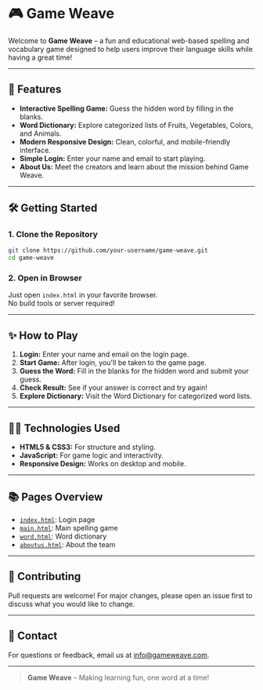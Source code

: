 # 🎮 Game Weave

Welcome to **Game Weave** – a fun and educational web-based spelling and vocabulary game designed to help users improve their language skills while having a great time!

---

## 🚀 Features

- **Interactive Spelling Game:** Guess the hidden word by filling in the blanks.
- **Word Dictionary:** Explore categorized lists of Fruits, Vegetables, Colors, and Animals.
- **Modern Responsive Design:** Clean, colorful, and mobile-friendly interface.
- **Simple Login:** Enter your name and email to start playing.
- **About Us:** Meet the creators and learn about the mission behind Game Weave.



---

## 🛠️ Getting Started

### 1. **Clone the Repository**

```sh
git clone https://github.com/your-username/game-weave.git
cd game-weave
```

### 2. **Open in Browser**

Just open `index.html` in your favorite browser.  
No build tools or server required!

---

## ✨ How to Play

1. **Login:** Enter your name and email on the login page.
2. **Start Game:** After login, you'll be taken to the game page.
3. **Guess the Word:** Fill in the blanks for the hidden word and submit your guess.
4. **Check Result:** See if your answer is correct and try again!
5. **Explore Dictionary:** Visit the Word Dictionary for categorized word lists.

---

## 👨‍💻 Technologies Used

- **HTML5 & CSS3:** For structure and styling.
- **JavaScript:** For game logic and interactivity.
- **Responsive Design:** Works on desktop and mobile.

---

## 📚 Pages Overview

- [`index.html`](index.html): Login page
- [`main.html`](main.html): Main spelling game
- [`word.html`](word.html): Word dictionary
- [`aboutus.html`](aboutus.html): About the team

---

## 🤝 Contributing

Pull requests are welcome! For major changes, please open an issue first to discuss what you would like to change.

---

## 📧 Contact

For questions or feedback, email us at [info@gameweave.com](mailto:utsavgangadiya886@gmail.com).

---

> **Game Weave** – Making learning fun, one word at a time!
